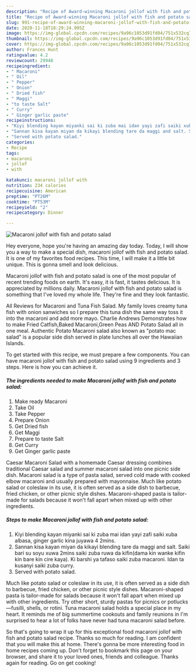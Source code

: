 ```yaml
---
description: "Recipe of Award-winning Macaroni jollof with fish and potato salad"
title: "Recipe of Award-winning Macaroni jollof with fish and potato salad"
slug: 991-recipe-of-award-winning-macaroni-jollof-with-fish-and-potato-salad
date: 2020-11-18T18:29:24.995Z
image: https://img-global.cpcdn.com/recipes/9a96c1053d91fd04/751x532cq70/macaroni-jollof-with-fish-and-potato-salad-recipe-main-photo.jpg
thumbnail: https://img-global.cpcdn.com/recipes/9a96c1053d91fd04/751x532cq70/macaroni-jollof-with-fish-and-potato-salad-recipe-main-photo.jpg
cover: https://img-global.cpcdn.com/recipes/9a96c1053d91fd04/751x532cq70/macaroni-jollof-with-fish-and-potato-salad-recipe-main-photo.jpg
author: Frances Hunt
ratingvalue: 4.2
reviewcount: 29948
recipeingredient:
- " Macaroni"
- " Oil"
- " Pepper"
- " Onion"
- " Dried fish"
- " Maggi"
- "to taste Salt"
- " Curry"
- " Ginger garlic paste"
recipeinstructions:
- "Kiyi blending kayan miyanki sai ki zuba mai idan yayi zafi saiki xuba albasa, ginger garlic kina juyawa 4 2mins."
- "Sannan kisa kayan miyan da kikayi blending tare da maggi and salt. Saiki bari su soyu xuwa 2mins saiki zuba ruwa da kifin(dama kin wanke kifin kin bare kin cire kaya). Ki barshi ya tafaso saiki zuba macaroni. Idan ta kusanyi saiki zuba curry."
- "Served with potato salad."
categories:
- Recipe
tags:
- macaroni
- jollof
- with

katakunci: macaroni jollof with 
nutrition: 234 calories
recipecuisine: American
preptime: "PT26M"
cooktime: "PT53M"
recipeyield: "2"
recipecategory: Dinner

---
```



![Macaroni jollof with fish and potato salad](https://img-global.cpcdn.com/recipes/9a96c1053d91fd04/751x532cq70/macaroni-jollof-with-fish-and-potato-salad-recipe-main-photo.jpg)

Hey everyone, hope you're having an amazing day today. Today, I will show you a way to make a special dish, macaroni jollof with fish and potato salad. It is one of my favorites food recipes. This time, I will make it a little bit unique. This is gonna smell and look delicious.

Macaroni jollof with fish and potato salad is one of the most popular of recent trending foods on earth. It's easy, it is fast, it tastes delicious. It is appreciated by millions daily. Macaroni jollof with fish and potato salad is something that I've loved my whole life. They're fine and they look fantastic.

All Reviews for Macaroni and Tuna Fish Salad. My family loves creamy tuna fish with onion sanwiches so I prepare this tuna dish the same way toss it into the macaroni and add more mayo. Charlie Andrews Demonstrates how to make Fried Catfish,Baked Macaroni,Green Peas AND Potato Salad all in one meal. Authentic Potato Macaroni salad also known as &#34;potato mac salad&#34; is a popular side dish served in plate lunches all over the Hawaiian Islands.


To get started with this recipe, we must prepare a few components. You can have macaroni jollof with fish and potato salad using 9 ingredients and 3 steps. Here is how you can achieve it.

<!--inarticleads1-->

##### The ingredients needed to make Macaroni jollof with fish and potato salad:

1. Make ready  Macaroni
1. Take  Oil
1. Take  Pepper
1. Prepare  Onion
1. Get  Dried fish
1. Get  Maggi
1. Prepare to taste Salt
1. Get  Curry
1. Get  Ginger garlic paste


Caesar Macaroni Salad with a homemade Caesar dressing combines traditional Caesar salad and summer macaroni salad into one picnic side dish. Macaroni salad is a type of pasta salad, served cold made with cooked elbow macaroni and usually prepared with mayonnaise. Much like potato salad or coleslaw in its use, it is often served as a side dish to barbecue, fried chicken, or other picnic style dishes. Macaroni-shaped pasta is tailor-made for salads because it won&#39;t fall apart when mixed up with other ingredients. 

<!--inarticleads2-->

##### Steps to make Macaroni jollof with fish and potato salad:

1. Kiyi blending kayan miyanki sai ki zuba mai idan yayi zafi saiki xuba albasa, ginger garlic kina juyawa 4 2mins.
1. Sannan kisa kayan miyan da kikayi blending tare da maggi and salt. Saiki bari su soyu xuwa 2mins saiki zuba ruwa da kifin(dama kin wanke kifin kin bare kin cire kaya). Ki barshi ya tafaso saiki zuba macaroni. Idan ta kusanyi saiki zuba curry.
1. Served with potato salad.


Much like potato salad or coleslaw in its use, it is often served as a side dish to barbecue, fried chicken, or other picnic style dishes. Macaroni-shaped pasta is tailor-made for salads because it won&#39;t fall apart when mixed up with other ingredients. Try other short, sturdy pastas for picnics or potlucks—fusilli, shells, or rotini. Tuna macaroni salad holds a special place in my heart. It reminds me of big summertime cookouts and family reunions in I&#39;m surprised to hear a lot of folks have never had tuna macaroni salad before. 

So that's going to wrap it up for this exceptional food macaroni jollof with fish and potato salad recipe. Thanks so much for reading. I am confident that you will make this at home. There's gonna be more interesting food in home recipes coming up. Don't forget to bookmark this page on your browser, and share it to your loved ones, friends and colleague. Thanks again for reading. Go on get cooking!
